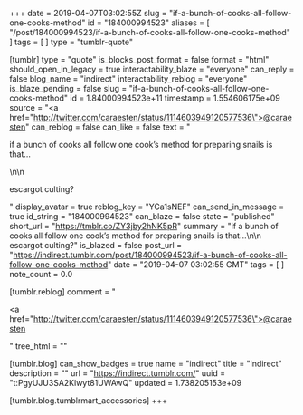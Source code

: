 +++
date = 2019-04-07T03:02:55Z
slug = "if-a-bunch-of-cooks-all-follow-one-cooks-method"
id = "184000994523"
aliases = [ "/post/184000994523/if-a-bunch-of-cooks-all-follow-one-cooks-method" ]
tags = [ ]
type = "tumblr-quote"

[tumblr]
type = "quote"
is_blocks_post_format = false
format = "html"
should_open_in_legacy = true
interactability_blaze = "everyone"
can_reply = false
blog_name = "indirect"
interactability_reblog = "everyone"
is_blaze_pending = false
slug = "if-a-bunch-of-cooks-all-follow-one-cooks-method"
id = 1.84000994523e+11
timestamp = 1.554606175e+09
source = "<a href=\"http://twitter.com/caraesten/status/1114603949120577536\">@caraesten</a>"
can_reblog = false
can_like = false
text = "<p>if a bunch of cooks all follow one cook&rsquo;s method for preparing snails is that&hellip;</p>\n\n<p>escargot culting?</p>"
display_avatar = true
reblog_key = "YCa1sNEF"
can_send_in_message = true
id_string = "184000994523"
can_blaze = false
state = "published"
short_url = "https://tmblr.co/ZY3jby2hNK5pR"
summary = "if a bunch of cooks all follow one cook’s method for preparing snails is that…\n\n escargot culting?"
is_blazed = false
post_url = "https://indirect.tumblr.com/post/184000994523/if-a-bunch-of-cooks-all-follow-one-cooks-method"
date = "2019-04-07 03:02:55 GMT"
tags = [ ]
note_count = 0.0

[tumblr.reblog]
comment = "<p><a href=\"http://twitter.com/caraesten/status/1114603949120577536\">@caraesten</a></p>"
tree_html = ""

[tumblr.blog]
can_show_badges = true
name = "indirect"
title = "indirect"
description = ""
url = "https://indirect.tumblr.com/"
uuid = "t:PgyUJU3SA2Klwyt81UWAwQ"
updated = 1.738205153e+09

[tumblr.blog.tumblrmart_accessories]
+++

